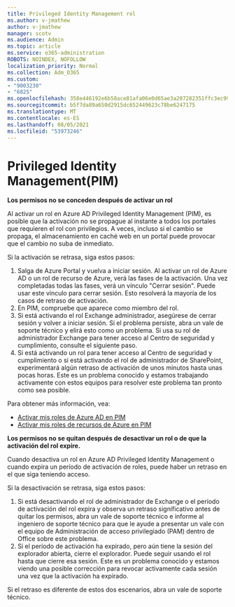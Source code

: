 ```yaml
---
title: Privileged Identity Management rol
ms.author: v-jmathew
author: v-jmathew
manager: scotv
ms.audience: Admin
ms.topic: article
ms.service: o365-administration
ROBOTS: NOINDEX, NOFOLLOW
localization_priority: Normal
ms.collection: Adm_O365
ms.custom:
- "9003230"
- "6825"
ms.openlocfilehash: 358e446192e6b58ace81afa06e0d65ae3a207282351ffc3ec9975a24779951fb
ms.sourcegitcommit: b5f7da89a650d2915dc652449623c78be6247175
ms.translationtype: MT
ms.contentlocale: es-ES
ms.lasthandoff: 08/05/2021
ms.locfileid: "53973246"
---
```

# <a name="privileged-identity-managementpim-role"></a>Privileged Identity Management(PIM)

**Los permisos no se conceden después de activar un rol**

Al activar un rol en Azure AD Privileged Identity Management (PIM), es posible que la activación no se propague al instante a todos los portales que requieren el rol con privilegios. A veces, incluso si el cambio se propaga, el almacenamiento en caché web en un portal puede provocar que el cambio no suba de inmediato.

Si la activación se retrasa, siga estos pasos:

1. Salga de Azure Portal y vuelva a iniciar sesión. Al activar un rol de Azure AD o un rol de recurso de Azure, verá las fases de la activación. Una vez completadas todas las fases, verá un vínculo "Cerrar sesión". Puede usar este vínculo para cerrar sesión. Esto resolverá la mayoría de los casos de retraso de activación.
2. En PIM, compruebe que aparece como miembro del rol.
3. Si está activando el rol Exchange administrador, asegúrese de cerrar sesión y volver a iniciar sesión. Si el problema persiste, abra un vale de soporte técnico y elirá esto como un problema. Si usa su rol de administrador Exchange para tener acceso al Centro de seguridad y cumplimiento, consulte el siguiente paso.
4. Si está activando un rol para tener acceso al Centro de seguridad y cumplimiento o si está activando el rol de administrador de SharePoint, experimentará algún retraso de activación de unos minutos hasta unas pocas horas. Este es un problema conocido y estamos trabajando activamente con estos equipos para resolver este problema tan pronto como sea posible.

Para obtener más información, vea:

- [Activar mis roles de Azure AD en PIM](https://docs.microsoft.com/azure/active-directory/privileged-identity-management/pim-how-to-activate-role?WT.mc_id=Portal-Microsoft_Azure_Support "https://docs.microsoft.com/azure/active-directory/privileged-identity-management/pim-how-to-activate-role?wt.mc_id=portal-microsoft_azure_support")
- [Activar mis roles de recursos de Azure en PIM](https://docs.microsoft.com/azure/active-directory/privileged-identity-management/pim-resource-roles-activate-your-roles?WT.mc_id=Portal-Microsoft_Azure_Support "https://docs.microsoft.com/azure/active-directory/privileged-identity-management/pim-resource-roles-activate-your-roles?wt.mc_id=portal-microsoft_azure_support")

**Los permisos no se quitan después de desactivar un rol o de que la activación del rol expire.**

Cuando desactiva un rol en Azure AD Privileged Identity Management o cuando expira un período de activación de roles, puede haber un retraso en el que siga teniendo acceso.

Si la desactivación se retrasa, siga estos pasos:

1. Si está desactivando el rol de administrador de Exchange o el período de activación del rol expira y observa un retraso significativo antes de quitar los permisos, abra un vale de soporte técnico e informe al ingeniero de soporte técnico para que le ayude a presentar un vale con el equipo de Administración de acceso privilegiado (PAM) dentro de Office sobre este problema.
2. Si el período de activación ha expirado, pero aún tiene la sesión del explorador abierta, cierre el explorador. Puede seguir usando el rol hasta que cierre esa sesión. Este es un problema conocido y estamos viendo una posible corrección para revocar activamente cada sesión una vez que la activación ha expirado.

Si el retraso es diferente de estos dos escenarios, abra un vale de soporte técnico.
